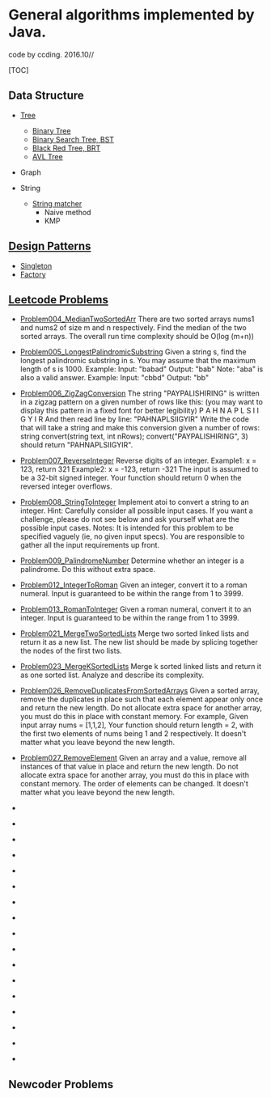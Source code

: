 # General algorithms implemented by Java.
code by ccding. 2016.10//

[TOC]

## Data Structure

- [Tree](https://github.com/ccding-ustc/Algorithms_java/tree/master/src/Tree)
    + [Binary Tree](https://github.com/ccding-ustc/Algorithms_java/blob/master/src/Tree/BinaryTree.java)
    + [Binary Search Tree, BST](https://github.com/ccding-ustc/Algorithms_java/blob/master/src/Tree/BinarySearchTree.java)
    + [Black Red Tree, BRT](https://github.com/ccding-ustc/Algorithms_java/blob/master/src/Tree/BlackRedTree.java)
    + [AVL Tree](https://github.com/ccding-ustc/Algorithms_java/blob/master/src/Tree/AVLTree.java)

- Graph

- String
    + [String matcher](https://github.com/ccding-ustc/Algorithms_java/blob/master/src/algorithms3th/StringMatcher.java)
        * Naive method
        * KMP

## [Design Patterns](https://github.com/ccding-ustc/Algorithms_java/blob/master/src/DesignPattern)

- [Singleton](https://github.com/ccding-ustc/Algorithms_java/blob/master/src/DesignPattern/Singleton.java)
- [Factory](https://github.com/ccding-ustc/Algorithms_java/blob/master/src/DesignPattern/Factory.java)

## [Leetcode Problems](https://github.com/ccding-ustc/Algorithms_java/blob/master/src/leetcode)

- [Problem004_MedianTwoSortedArr](https://github.com/ccding-ustc/Algorithms_java/blob/master/src/leetcode/Problem004_MedianTwoSortedArr.java)
There are two sorted arrays nums1 and nums2 of size m and n respectively.
Find the median of the two sorted arrays. The overall run time complexity should be O(log (m+n))

- [Problem005_LongestPalindromicSubstring](https://github.com/ccding-ustc/Algorithms_java/blob/master/src/leetcode/Problem005_LongestPalindromicSubstring.java)
Given a string s, find the longest palindromic substring in s. You may assume that the maximum length of s is 1000.
Example:
Input: "babad"
Output: "bab"
Note: "aba" is also a valid answer.
Example:
Input: "cbbd"
Output: "bb"

- [Problem006_ZigZagConversion](https://github.com/ccding-ustc/Algorithms_java/blob/master/src/leetcode/Problem006_ZigZagConversion.java)
The string "PAYPALISHIRING" is written in a zigzag pattern on a given number of rows like this: (you may want to display this pattern in a fixed font for better legibility)
P   A   H   N
A P L S I I G
Y   I   R
And then read line by line: "PAHNAPLSIIGYIR"
Write the code that will take a string and make this conversion given a number of rows:
string convert(string text, int nRows);
convert("PAYPALISHIRING", 3) should return "PAHNAPLSIIGYIR".

- [Problem007_ReverseInteger](https://github.com/ccding-ustc/Algorithms_java/blob/master/src/leetcode/Problem007_ReverseInteger.java)
Reverse digits of an integer.
Example1: x = 123, return 321
Example2: x = -123, return -321
The input is assumed to be a 32-bit signed integer. Your function should return 0 when the reversed integer overflows.

- [Problem008_StringToInteger](https://github.com/ccding-ustc/Algorithms_java/blob/master/src/leetcode/Problem008_StringToInteger.java)
Implement atoi to convert a string to an integer.
Hint: Carefully consider all possible input cases. If you want a challenge, please do not see below and ask yourself what are the possible input cases.
Notes: It is intended for this problem to be specified vaguely (ie, no given input specs). You are responsible to gather all the input requirements up front.

- [Problem009_PalindromeNumber](https://github.com/ccding-ustc/Algorithms_java/blob/master/src/leetcode/Problem009_PalindromeNumber.java)
Determine whether an integer is a palindrome. Do this without extra space.

- [Problem012_IntegerToRoman](https://github.com/ccding-ustc/Algorithms_java/blob/master/src/leetcode/Problem012_IntegerToRoman.java)
Given an integer, convert it to a roman numeral.
Input is guaranteed to be within the range from 1 to 3999.

- [Problem013_RomanToInteger](https://github.com/ccding-ustc/Algorithms_java/blob/master/src/leetcode/Problem013_RomanToInteger.java)
Given a roman numeral, convert it to an integer.
Input is guaranteed to be within the range from 1 to 3999.

- [Problem021_MergeTwoSortedLists](https://github.com/ccding-ustc/Algorithms_java/blob/master/src/leetcode/Problem021_MergeTwoSortedLists.java)
Merge two sorted linked lists and return it as a new list. The new list should be made by splicing together the nodes of the first two lists.

- [Problem023_MergeKSortedLists](https://github.com/ccding-ustc/Algorithms_java/blob/master/src/leetcode/Problem023_MergeKSortedLists.java)
Merge k sorted linked lists and return it as one sorted list. Analyze and describe its complexity.

- [Problem026_RemoveDuplicatesFromSortedArrays](https://github.com/ccding-ustc/Algorithms_java/blob/master/src/leetcode/Problem026_RemoveDuplicatesFromSortedArrays.java)
Given a sorted array, remove the duplicates in place such that each element appear only once and return the new length.
Do not allocate extra space for another array, you must do this in place with constant memory.
For example,
Given input array nums = [1,1,2],
Your function should return length = 2, with the first two elements of nums being 1 and 2 respectively. It doesn't matter what you leave beyond the new length.

- [Problem027_RemoveElement](https://github.com/ccding-ustc/Algorithms_java/blob/master/src/leetcode/Problem027_RemoveElement.java)
Given an array and a value, remove all instances of that value in place and return the new length.
Do not allocate extra space for another array, you must do this in place with constant memory.
The order of elements can be changed. It doesn't matter what you leave beyond the new length.

- [](https://github.com/ccding-ustc/Algorithms_java/blob/master/src/leetcode/)
- [](https://github.com/ccding-ustc/Algorithms_java/blob/master/src/leetcode/)
- [](https://github.com/ccding-ustc/Algorithms_java/blob/master/src/leetcode/)
- [](https://github.com/ccding-ustc/Algorithms_java/blob/master/src/leetcode/)
- [](https://github.com/ccding-ustc/Algorithms_java/blob/master/src/leetcode/)
- [](https://github.com/ccding-ustc/Algorithms_java/blob/master/src/leetcode/)
- [](https://github.com/ccding-ustc/Algorithms_java/blob/master/src/leetcode/)
- [](https://github.com/ccding-ustc/Algorithms_java/blob/master/src/leetcode/)
- [](https://github.com/ccding-ustc/Algorithms_java/blob/master/src/leetcode/)
- [](https://github.com/ccding-ustc/Algorithms_java/blob/master/src/leetcode/)
- [](https://github.com/ccding-ustc/Algorithms_java/blob/master/src/leetcode/)
- [](https://github.com/ccding-ustc/Algorithms_java/blob/master/src/leetcode/)
- [](https://github.com/ccding-ustc/Algorithms_java/blob/master/src/leetcode/)
- [](https://github.com/ccding-ustc/Algorithms_java/blob/master/src/leetcode/)
- [](https://github.com/ccding-ustc/Algorithms_java/blob/master/src/leetcode/)
- [](https://github.com/ccding-ustc/Algorithms_java/blob/master/src/leetcode/)
- [](https://github.com/ccding-ustc/Algorithms_java/blob/master/src/leetcode/)
## Newcoder Problems
